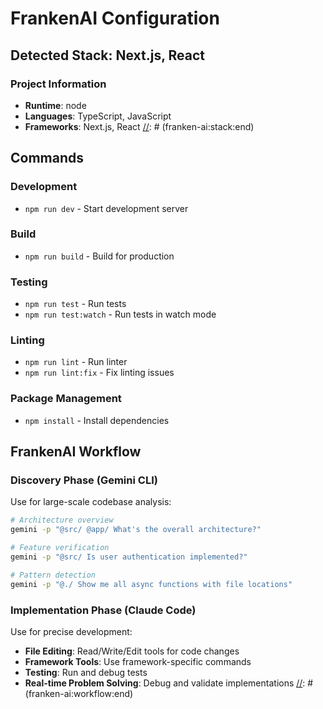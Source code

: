 # FrankenAI Configuration


[//]: # (franken-ai:stack:start)
## Detected Stack: Next.js, React

### Project Information
- **Runtime**: node
- **Languages**: TypeScript, JavaScript
- **Frameworks**: Next.js, React
[//]: # (franken-ai:stack:end)

[//]: # (franken-ai:commands:start)
## Commands

### Development
- `npm run dev` - Start development server

### Build
- `npm run build` - Build for production

### Testing
- `npm run test` - Run tests
- `npm run test:watch` - Run tests in watch mode

### Linting
- `npm run lint` - Run linter
- `npm run lint:fix` - Fix linting issues

### Package Management
- `npm install` - Install dependencies

[//]: # (franken-ai:commands:end)

[//]: # (franken-ai:workflow:start)
## FrankenAI Workflow

### Discovery Phase (Gemini CLI)
Use for large-scale codebase analysis:

```bash
# Architecture overview
gemini -p "@src/ @app/ What's the overall architecture?"

# Feature verification
gemini -p "@src/ Is user authentication implemented?"

# Pattern detection
gemini -p "@./ Show me all async functions with file locations"
```

### Implementation Phase (Claude Code)
Use for precise development:

- **File Editing**: Read/Write/Edit tools for code changes
- **Framework Tools**: Use framework-specific commands
- **Testing**: Run and debug tests
- **Real-time Problem Solving**: Debug and validate implementations
[//]: # (franken-ai:workflow:end)